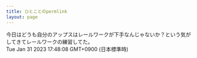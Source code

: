 ```yaml
---
title: ひとことのpermlink
layout: page
---
```

<div class="box" dt="1675154888753">
  今日はどうも自分のアップスはレールワークが下手なんじゃないか？という気がしてきてレールワークの練習してた。
  <div class="content is-small">Tue Jan 31 2023 17:48:08 GMT+0900 (日本標準時)</div>
</div>